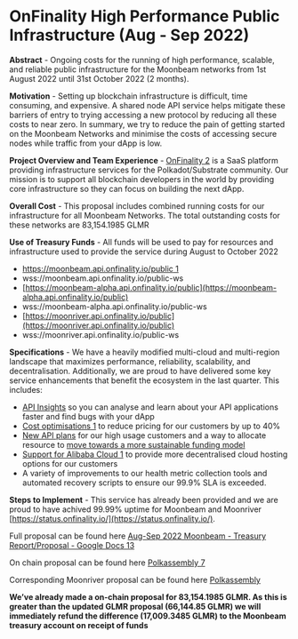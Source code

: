 # OnFinality High Performance Public Infrastructure (Aug - Sep 2022)


**Abstract**  - Ongoing costs for the running of high performance, scalable, and reliable public infrastructure for the Moonbeam networks from 1st August 2022 until 31st October 2022 (2 months).

**Motivation**  - Setting up blockchain infrastructure is difficult, time consuming, and expensive. A shared node API service helps mitigate these barriers of entry to trying accessing a new protocol by reducing all these costs to near zero. In summary, we try to reduce the pain of getting started on the Moonbeam Networks and minimise the costs of accessing secure nodes while traffic from your dApp is low.

**Project Overview and Team Experience**  -  [OnFinality  2](https://onfinality.io/)  is a SaaS platform providing infrastructure services for the Polkadot/Substrate community. Our mission is to support all blockchain developers in the world by providing core infrastructure so they can focus on building the next dApp.

**Overall Cost**  - This proposal includes combined running costs for our infrastructure for all Moonbeam Networks. The total outstanding costs for these networks are 83,154.1985 GLMR

**Use of Treasury Funds**  - All funds will be used to pay for resources and infrastructure used to provide the service during August to October 2022

-   [https://moonbeam.api.onfinality.io/public  1](https://moonbeam.api.onfinality.io/public)
-   wss://moonbeam.api.onfinality.io/public-ws
-   [https://moonbeam-alpha.api.onfinality.io/public](https://moonbeam-alpha.api.onfinality.io/public)
-   wss://moonbeam-alpha.api.onfinality.io/public-ws
-   [https://moonriver.api.onfinality.io/public](https://moonriver.api.onfinality.io/public)
-   wss://moonriver.api.onfinality.io/public-ws

**Specifications**  - We have a heavily modified multi-cloud and multi-region landscape that maximizes performance, reliability, scalability, and decentralisation. Additionally, we are proud to have delivered some key service enhancements that benefit the ecosystem in the last quarter. This includes:

-   [API Insights](https://blog.onfinality.io/onfinality-introduces-api-insights-so-you-can-analyse-and-learn-about-your-applications-faster/)  so you can analyse and learn about your API applications faster and find bugs with your dApp
-   [Cost optimisations  1](https://blog.onfinality.io/go-further-with-more-affordable-pricing/)  to reduce pricing for our customers by up to 40%
-   [New API plans](https://blog.onfinality.io/get-ahead-with-onfinalitys-new-api-endpoints/)  for our high usage customers and a way to allocate resource to  [move towards a more sustainable funding model](https://polkadot.polkassembly.io/post/1270)
-   [Support for Alibaba Cloud  1](https://blog.onfinality.io/onfinality-collaborates-with-alibaba-cloud-to-provide-a-premium-experience-to-web3-builders/)  to provide more decentralised cloud hosting options for our customers
-   A variety of improvements to our health metric collection tools and automated recovery scripts to ensure our 99.9% SLA is exceeded.

**Steps to Implement**  - This service has already been provided and we are proud to have achived 99.99% uptime for Moonbeam and Moonriver  [https://status.onfinality.io/](https://status.onfinality.io/).

Full proposal can be found here  [Aug-Sep 2022 Moonbeam - Treasury Report/Proposal - Google Docs  13](https://docs.google.com/document/d/14oIJ-tKtkJM539WtAL8Shv-DIebUIk7T-8bqKzGFNno/edit#)

On chain proposal can be found here  [Polkassembly  7](https://moonbeam.polkassembly.network/treasury/3)

Corresponding Moonriver proposal can be found here  [Polkassembly](https://moonriver.polkassembly.network/treasury/2)

**We’ve already made a on-chain proposal for 83,154.1985 GLMR. As this is greater than the updated GLMR proposal (66,144.85 GLMR) we will immediately refund the difference (17,009.3485 GLMR) to the Moonbeam treasury account on receipt of funds**